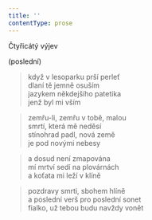 ```yaml
---
title: ''
contentType: prose
---
```


Čtyřicátý výjev

(poslední)

> když v lesoparku prší perleť  
> dlaní tě jemně osuším  
> jazykem někdejšího patetika  
> jenž byl mi vším

> zemřu-li, zemřu v tobě, malou  
> smrtí, která mě neděsí  
> stínohrad padl, nová země  
> je pod novými nebesy

> a dosud není zmapována  
> mí mrtví sedí na plovárnách  
> a koťata mi leží v klíně

> pozdravy smrti, sbohem hlíně  
> a poslední verš pro poslední sonet  
> fialko, už tebou budu navždy vonět
